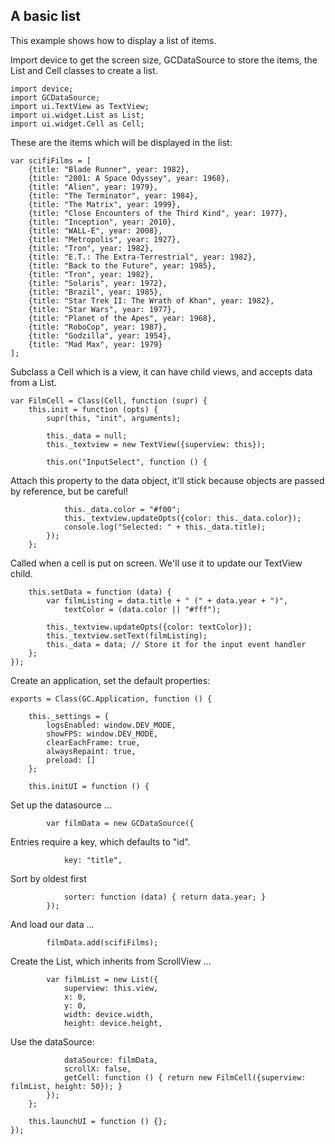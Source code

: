 ## A basic list

This example shows how to display a list of items.

Import device to get the screen size, GCDataSource to store the items,
the List and Cell classes to create a list.

~~~
import device;
import GCDataSource;
import ui.TextView as TextView;
import ui.widget.List as List;
import ui.widget.Cell as Cell;
~~~

These are the items which will be displayed in the list:

~~~
var scifiFilms = [
    {title: "Blade Runner", year: 1982},
    {title: "2001: A Space Odyssey", year: 1968},
    {title: "Alien", year: 1979},
    {title: "The Terminator", year: 1984},
    {title: "The Matrix", year: 1999},
    {title: "Close Encounters of the Third Kind", year: 1977},
    {title: "Inception", year: 2010},
    {title: "WALL-E", year: 2008},
    {title: "Metropolis", year: 1927},
    {title: "Tron", year: 1982},
    {title: "E.T.: The Extra-Terrestrial", year: 1982},
    {title: "Back to the Future", year: 1985},
    {title: "Tron", year: 1982},
    {title: "Solaris", year: 1972},
    {title: "Brazil", year: 1985},
    {title: "Star Trek II: The Wrath of Khan", year: 1982},
    {title: "Star Wars", year: 1977},
    {title: "Planet of the Apes", year: 1968},
    {title: "RoboCop", year: 1987},
    {title: "Godzilla", year: 1954},
    {title: "Mad Max", year: 1979}
];
~~~

Subclass a Cell which is a view, it can have child views, and accepts data from a List.

~~~
var FilmCell = Class(Cell, function (supr) {
    this.init = function (opts) {
        supr(this, "init", arguments);

        this._data = null;
        this._textview = new TextView({superview: this});

        this.on("InputSelect", function () {
~~~

Attach this property to the data object,
it'll stick because objects are passed by reference, but be careful!

~~~
            this._data.color = "#f00";
            this._textview.updateOpts({color: this._data.color});
            console.log("Selected: " + this._data.title);
        });
    };
~~~

Called when a cell is put on screen.
We'll use it to update our TextView child.

~~~
    this.setData = function (data) {
        var filmListing = data.title + " (" + data.year + ")",
            textColor = (data.color || "#fff");

        this._textview.updateOpts({color: textColor});
        this._textview.setText(filmListing);
        this._data = data; // Store it for the input event handler
    };
});
~~~

Create an application, set the default properties:

~~~
exports = Class(GC.Application, function () {

    this._settings = {
        logsEnabled: window.DEV_MODE,
        showFPS: window.DEV_MODE,
        clearEachFrame: true,
        alwaysRepaint: true,
        preload: []
    };

    this.initUI = function () {
~~~

Set up the datasource ...

~~~
        var filmData = new GCDataSource({
~~~

Entries require a key, which defaults to "id".

~~~
            key: "title",
~~~

Sort by oldest first

~~~
            sorter: function (data) { return data.year; }
        });
~~~

And load our data ...

~~~
        filmData.add(scifiFilms);
~~~

Create the List, which inherits from ScrollView ...

~~~
        var filmList = new List({
            superview: this.view,
            x: 0,
            y: 0,
            width: device.width,
            height: device.height,
~~~

Use the dataSource:

~~~
            dataSource: filmData,
            scrollX: false,
            getCell: function () { return new FilmCell({superview: filmList, height: 50}); }
        });
    };

    this.launchUI = function () {};
});
~~~